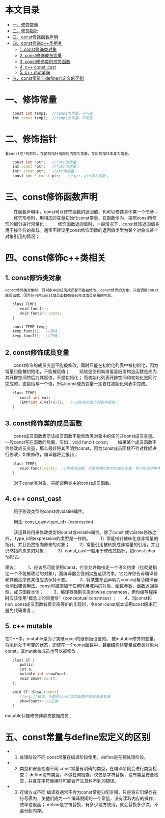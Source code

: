 本文目录
=================

* [一、修饰常量](#一修饰常量)
* [二、修饰指针](#二修饰指针)
* [三、const修饰函数声明](#三const修饰函数声明)
* [四、const修饰c++类相关](#四const修饰c类相关)
   * [1. const修饰类对象](#1-const修饰类对象)
   * [2. const修饰成员变量](#2-const修饰成员变量)
   * [3. const修饰类的成员函数](#3-const修饰类的成员函数)
   * [4. c++ const_cast](#4-c-const_cast)
   * [5. c++ mutable](#5-c-mutable)
* [五、const常量与define宏定义的区别](#五const常量与define宏定义的区别)

# 一、修饰常量
```c++
　　const int temp1;  //temp1为常量，不可变
　　int const temp2;  //temp2为常量，不可变
```

# 二、修饰指针
    看const在*的前后，在前则指针指向的内容为常量，在后则指针本身为常量。
```c++
　　const int *ptr;   //*ptr为常量；
　　int const *ptr;   //*ptr为常量；
　　int* const ptr;   //ptr为常量；
　　const int * const ptr;   //*ptr、ptr均为常量；
```
# 三、const修饰函数声明
　　在函数声明中，const可以修饰函数的返回值，也可以修饰具体某一个形参；
　　修饰形参时，用相应的变量初始化const常量，在函数体内，按照const所修饰的部分进行常量化；
　　修饰函数返回值时，一般情况下，const修饰返回值多用于操作符的重载。通常不建议用const修饰函数的返回值类型为某个对象或某个对象引用的情况；

# 四、const修饰c++类相关
## 1. const修饰类对象
    const修饰类对象时，其对象中的任何成员都不能被修改。const修饰的对象，只能调用const成员函数，因为任何非const成员函数都会有修改成员变量的可能。
```c++
　　class TEMP{
　　　　void func1();
　　　　void func2() const;
　　}

　　const TEMP temp;
　　temp.func1();  //错误；
　　temp.func2();  //正确；
```

## 2. const修饰成员变量
　　const修饰的成员变量不能被修改，同时只能在初始化列表中被初始化，因为常量只能被初始化，不能被赋值；
　　赋值是使用新值覆盖旧值构造函数是先为其开辟空间然后为其赋值，不是初始化；
而初始化列表开辟空间和初始化是同时完成的，直接给与一个值，所以const成员变量一定要在初始化列表中完成。
```c++
　　class TEMP{
　　　　const int val;            
　　　　TEMP(int x)val(x){};   //只能在初始化列表中赋值；
　　}
```

## 3. const修饰类的成员函数
　　const成员函数表示该成员函数不能修改类对象中的任何非const成员变量。一般const写在函数的后面，形如：void func() const;
　　如果某个成员函数不会修改成员变量，那么最好将其声明为const，因为const成员函数不会对数据进行修改，如果修改，编译器将会报错；
```c++
　　class TEMP{
　　　　void func()const;  //常成员函数，不能修改对象中的成员变量，也不能调用类中任何非const成员函数；
　　}
```
　　对于const类对象，只能调用类中的const成员函数。

## 4. c++ const_cast
　　用于修改类型的const或volatile属性。

　　用法:  const_cast<type_id> (expression)

　　该运算符用来修改类型的const或volatile属性。除了const 或volatile修饰之外， type_id和expression的类型是一样的。
　　1）常量指针被转化成非常量的指针，并且仍然指向原来的对象；
　　2）常量引用被转换成非常量的引用，并且仍然指向原来的对象；
　　3）const_cast一般用于修改底指针。如const char *p形式。
 
建议：
　　1、应该尽可能使用const，它会允许你指定一个语义约束（也就是指定一个不能被改动的对象），而编译器会强制实施这项约束。它允许你告诉编译器和其他程序员某值应该保持不变。
　　2、将某些东西声明为const可帮助编译器侦测出错误用法。const可被施加于任何作用域内的对象、函数参数、函数返回类型、成员函数本体；
　　3、编译器强制实施bitwise constness，但你编写程序时应该使用“概念上的常量性”（conceptual constness）;
　　4、当const和non_const成员函数有着实质等价的实现时，令non-const版本调用const版本可避免代码重复；
## 5. c++ mutable
在C++中，mutable是为了突破const的限制而设置的。
被mutable修饰的变量，将永远处于可变的状态，即使在一个const函数中，甚至结构体变量或者类对象为const，其mutable成员也可以被修改：
```c++
　　class ST {
　　　　public:
　　　　int a;
　　　　mutable int showCount;
　　　　void Show()const;
　　};

　　void ST::Show()const{
　　　　//a=1;//错误，不能在const成员函数中修改普通变量
　　　　showCount++;//正确
　　}
```
mutable只能修饰非静态数据成员；


# 五、const常量与define宏定义的区别
+ 1. 处理阶段不同
const常量在编译阶段使用，define是在预处理阶段。

+ 2. 类型和安全检查不同
const常量有明确的类型，在编译阶段会进行类型检查；
define没有类型，不做任何检查，仅仅是字符替换，没有类型安全检查，并且在字符替换时可能会产生意料不到的错误。

+ 3. 存储方式不同
编译器通常不会为const常量分配空间，只是将它们保存在符号表内，使他们成为一个编译期间的一个常量，没有读取内存的操作，效率也很高；
define是字符替换，有多少地方使用，就会替换多少次，不会分配内存。


